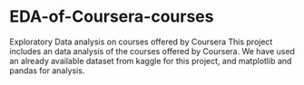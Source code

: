 # EDA-of-Coursera-courses
Exploratory Data analysis on courses offered by Coursera
This project includes an data analysis of the courses offered by Coursera.
We have used an already available dataset from kaggle for this project, and matplotlib and pandas for analysis.

